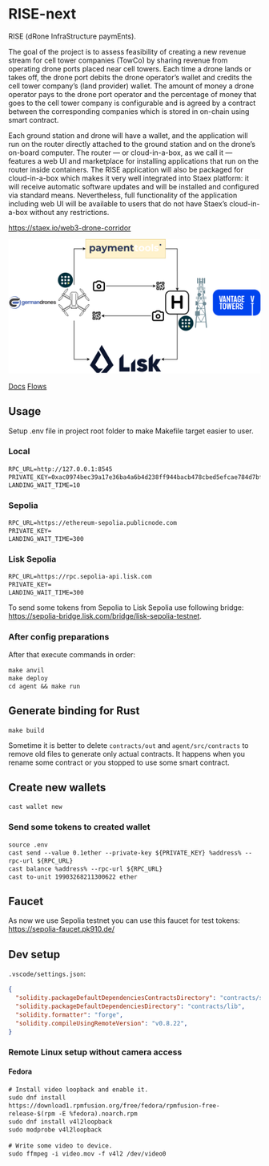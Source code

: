 # RISE-next

RISE (dRone InfraStructure paymEnts).

The goal of the project is to assess feasibility of creating a new revenue stream for cell tower companies (TowCo) by sharing revenue from operating drone ports placed near cell towers. Each time a drone lands or takes off, the drone port debits the drone operator’s wallet and credits the cell tower company’s (land provider) wallet. The amount of money a drone operator pays to the drone port operator and the percentage of money that goes to the cell tower company is configurable and is agreed by a contract between the corresponding companies which is stored in on-chain using smart contract.

Each ground station and drone will have a wallet, and the application will run on the router directly attached to the ground station and on the drone’s on-board computer. The router — or cloud-in-a-box, as we call it — features a web UI and marketplace for installing applications that run on the router inside containers. The RISE application will also be packaged for cloud-in-a-box which makes it very well integrated into Staex platform: it will receive automatic software updates and will be installed and configured via standard means. Nevertheless, full functionality of the application including web UI will be available to users that do not have Staex’s cloud-in-a-box without any restrictions.

https://staex.io/web3-drone-corridor

![](./docs/images/NEXA.png)

[Docs](./docs/)
[Flows](./docs/render/)

## Usage

Setup .env file in project root folder to make Makefile target easier to user.

### Local

```shell
RPC_URL=http://127.0.0.1:8545
PRIVATE_KEY=0xac0974bec39a17e36ba4a6b4d238ff944bacb478cbed5efcae784d7bf4f2ff80
LANDING_WAIT_TIME=10
```

### Sepolia

```shell
RPC_URL=https://ethereum-sepolia.publicnode.com
PRIVATE_KEY=
LANDING_WAIT_TIME=300
```

### Lisk Sepolia

```shell
RPC_URL=https://rpc.sepolia-api.lisk.com
PRIVATE_KEY=
LANDING_WAIT_TIME=300
```

To send some tokens from Sepolia to Lisk Sepolia use following bridge: https://sepolia-bridge.lisk.com/bridge/lisk-sepolia-testnet.

### After config preparations

After that execute commands in order:

```shell
make anvil
make deploy
cd agent && make run
```

## Generate binding for Rust

```shell
make build
```

Sometime it is better to delete `contracts/out` and `agent/src/contracts` to remove old files to generate only actual contracts.
It happens when you rename some contract or you stopped to use some smart contract.

## Create new wallets

```shell
cast wallet new
```

### Send some tokens to created wallet

```shell
source .env
cast send --value 0.1ether --private-key ${PRIVATE_KEY} %address% --rpc-url ${RPC_URL}
cast balance %address% --rpc-url ${RPC_URL}
cast to-unit 19903268211300622 ether
```

## Faucet

As now we use Sepolia testnet you can use this faucet for test tokens: https://sepolia-faucet.pk910.de/

## Dev setup

`.vscode/settings.json`:

```json
{
  "solidity.packageDefaultDependenciesContractsDirectory": "contracts/src",
  "solidity.packageDefaultDependenciesDirectory": "contracts/lib",
  "solidity.formatter": "forge",
  "solidity.compileUsingRemoteVersion": "v0.8.22",
}
```

### Remote Linux setup without camera access

#### Fedora

```shell
# Install video loopback and enable it.
sudo dnf install https://download1.rpmfusion.org/free/fedora/rpmfusion-free-release-$(rpm -E %fedora).noarch.rpm
sudo dnf install v4l2loopback
sudo modprobe v4l2loopback

# Write some video to device.
sudo ffmpeg -i video.mov -f v4l2 /dev/video0
```
